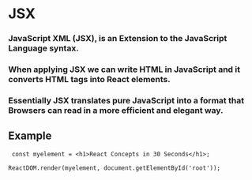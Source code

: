 # JSX

### JavaScript XML (JSX), is an Extension to the JavaScript Language syntax.

### When applying JSX we can write HTML in JavaScript and it converts HTML tags into React elements.

### Essentially JSX translates pure JavaScript into a format that Browsers can read in a more efficient and elegant way.

## Example

` const myelement = <h1>React Concepts in 30 Seconds</h1>;`

`ReactDOM.render(myelement, document.getElementById('root'));`

